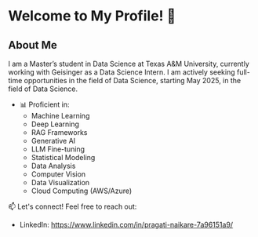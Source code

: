 # Welcome to My Profile! 👋

## About Me
I am a Master’s student in Data Science at Texas A&M University, currently working with Geisinger as a Data Science Intern. I am actively seeking full-time opportunities in the field of Data Science, starting May 2025,  in the field of Data Science.

- 📊 Proficient in:
  - Machine Learning
  - Deep Learning
  - RAG Frameworks
  - Generative AI
  - LLM Fine-tuning 
  - Statistical Modeling
  - Data Analysis
  - Computer Vision
  - Data Visualization
  - Cloud Computing (AWS/Azure)
     

📫 Let's connect! Feel free to reach out:
- LinkedIn: https://www.linkedin.com/in/pragati-naikare-7a96151a9/


